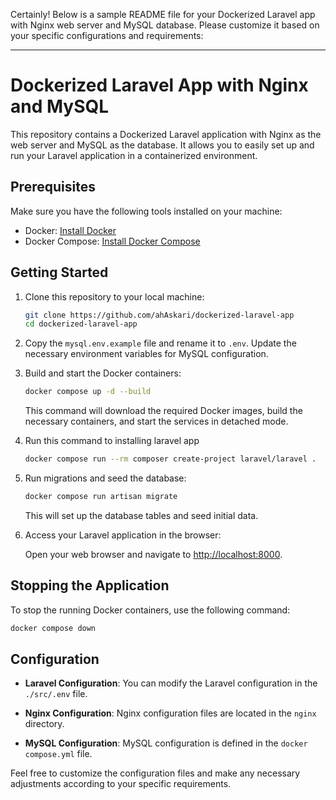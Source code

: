 Certainly! Below is a sample README file for your Dockerized Laravel app with Nginx web server and MySQL database. Please customize it based on your specific configurations and requirements:

---

# Dockerized Laravel App with Nginx and MySQL

This repository contains a Dockerized Laravel application with Nginx as the web server and MySQL as the database. It allows you to easily set up and run your Laravel application in a containerized environment.

## Prerequisites

Make sure you have the following tools installed on your machine:

- Docker: [Install Docker](https://docs.docker.com/get-docker/)
- Docker Compose: [Install Docker Compose](https://docs.docker.com/compose/install/)

## Getting Started

1. Clone this repository to your local machine:

   ```bash
   git clone https://github.com/ahAskari/dockerized-laravel-app
   cd dockerized-laravel-app
   ```

2. Copy the `mysql.env.example` file and rename it to `.env`. Update the necessary environment variables for MySQL configuration.

3. Build and start the Docker containers:

   ```bash
   docker compose up -d --build
   ```

   This command will download the required Docker images, build the necessary containers, and start the services in detached mode.

4. Run this command to installing laravel app
    ```bash
    docker compose run --rm composer create-project laravel/laravel .
    ```
5. Run migrations and seed the database:

   ```bash
   docker compose run artisan migrate
   ```

   This will set up the database tables and seed initial data.

6. Access your Laravel application in the browser:

   Open your web browser and navigate to [http://localhost:8000](http://localhost:8000).

## Stopping the Application

To stop the running Docker containers, use the following command:

```bash
docker compose down
```

## Configuration

- **Laravel Configuration**: You can modify the Laravel configuration in the `./src/.env` file.

- **Nginx Configuration**: Nginx configuration files are located in the `nginx` directory.

- **MySQL Configuration**: MySQL configuration is defined in the `docker compose.yml` file.

Feel free to customize the configuration files and make any necessary adjustments according to your specific requirements.